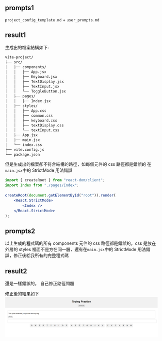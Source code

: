 ## prompts1

`project_config_template.md` + `user_prompts.md`

## result1

生成出的檔案結構如下:

```
vite-project/
├── src/
│   ├── components/
│   │   ├── App.jsx
│   │   ├── Keyboard.jsx
│   │   ├── TextDisplay.jsx
│   │   ├── TextInput.jsx
│   │   └── ToggleButton.jsx
│   ├── pages/
│   │   ├── Index.jsx
│   ├── styles/
│   │   ├── App.css
│   │   ├── common.css
│   │   ├── keyboard.css
│   │   ├── textDisplay.css
│   │   └── textInput.css
│   ├── App.jsx
│   ├── main.jsx
│   └── index.css
├── vite.config.js
└── package.json
```

但是生成出的檔案卻不符合結構的路徑，如每個元件的 css 路徑都是錯誤的
在`main.jsx`中的 StrictMode 用法錯誤

```jsx
import { createRoot } from "react-dom/client";
import Index from "./pages/Index";

createRoot(document.getElementById("root")).render(
    <React.StrictMode>
        <Index />
    </React.StrictMode>
);
```

## prompts2

以上生成的程式碼的所有 components 元件的 css 路徑都是錯誤的，css 是放在外層的 styles 裡面不是方在同一層，還有在`main.jsx`中的 StrictMode 用法錯誤，修正後給我所有的完整程式碼

## result2

還是一樣錯誤的。
自己修正路徑問題

修正後的結果如下
![alt text](image.png)

